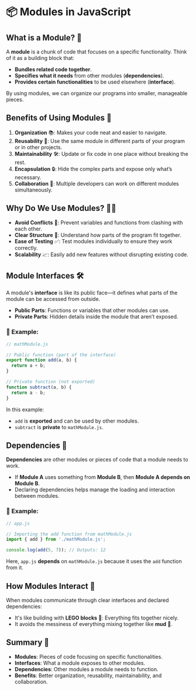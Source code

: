# 📦 Modules in JavaScript

## What is a Module? 🤔

A **module** is a chunk of code that focuses on a specific functionality. Think of it as a building block that:

- **Bundles related code together**.
- **Specifies what it needs** from other modules (**dependencies**).
- **Provides certain functionalities** to be used elsewhere (**interface**).

By using modules, we can organize our programs into smaller, manageable pieces.

## Benefits of Using Modules 🎁

1. **Organization** 📚: Makes your code neat and easier to navigate.
2. **Reusability** 🔄: Use the same module in different parts of your program or in other projects.
3. **Maintainability** 🛠️: Update or fix code in one place without breaking the rest.
4. **Encapsulation** 🔒: Hide the complex parts and expose only what’s necessary.
5. **Collaboration** 🤝: Multiple developers can work on different modules simultaneously.

## Why Do We Use Modules? 🤷‍♂️

- **Avoid Conflicts** 🚫: Prevent variables and functions from clashing with each other.
- **Clear Structure** 🧩: Understand how parts of the program fit together.
- **Ease of Testing** ✅: Test modules individually to ensure they work correctly.
- **Scalability** 📈: Easily add new features without disrupting existing code.

## Module Interfaces 🛠️

A module's **interface** is like its public face—it defines what parts of the module can be accessed from outside.

- **Public Parts**: Functions or variables that other modules can use.
- **Private Parts**: Hidden details inside the module that aren’t exposed.

### 📝 Example:

```javascript
// mathModule.js

// Public function (part of the interface)
export function add(a, b) {
  return a + b;
}

// Private function (not exported)
function subtract(a, b) {
  return a - b;
}
```

In this example:

- `add` is **exported** and can be used by other modules.
- `subtract` is **private** to `mathModule.js`.

## Dependencies 🔗

**Dependencies** are other modules or pieces of code that a module needs to work.

- If **Module A** uses something from **Module B**, then **Module A depends on Module B**.
- Declaring dependencies helps manage the loading and interaction between modules.

### 📝 Example:

```javascript
// app.js

// Importing the add function from mathModule.js
import { add } from './mathModule.js';

console.log(add(5, 7)); // Outputs: 12
```

Here, `app.js` **depends** on `mathModule.js` because it uses the `add` function from it.

## How Modules Interact 🧩

When modules communicate through clear interfaces and declared dependencies:

- It's like building with **LEGO blocks** 🧱: Everything fits together nicely.
- It avoids the messiness of everything mixing together like **mud** 🥴.

## Summary 📝

- **Modules**: Pieces of code focusing on specific functionalities.
- **Interfaces**: What a module exposes to other modules.
- **Dependencies**: Other modules a module needs to function.
- **Benefits**: Better organization, reusability, maintainability, and collaboration.

